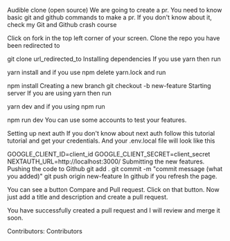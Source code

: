 Audible clone (open source)
We are going to create a pr. You need to know basic git and github commands to make a pr. If you don't know about it, check my Git and Github crash course

Click on fork in the top left corner of your screen. Clone the repo you have been redirected to

git clone url_redirected_to
Installing dependencies
If you use yarn then run

yarn install
and if you use npm delete yarn.lock and run

npm install
Creating a new branch
git checkout -b new-feature
Starting server
If you are using yarn then run

yarn dev
and if you using npm run

npm run dev
You can use some accounts to test your features.

Setting up next auth
If you don't know about next auth follow this tutorial tutorial and get your credentials. And your .env.local file will look like this

GOOGLE_CLIENT_ID=client_id
GOOGLE_CLIENT_SECRET=client_secret
NEXTAUTH_URL=http://localhost:3000/
Submitting the new features.
Pushing the code to Github
git add .
git commit -m "commit message (what you added)"
git push origin new-feature
In github if you refresh the page.

You can see a button Compare and Pull request.
Click on that button.
Now just add a title and description and create a pull request.

You have successfully created a pull request and I will review and merge it soon.

Contributors:
Contributors

